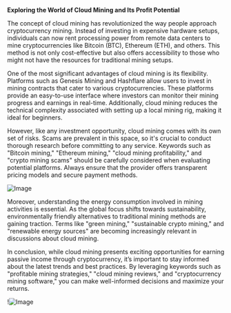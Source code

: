 **Exploring the World of Cloud Mining and Its Profit Potential**

The concept of cloud mining has revolutionized the way people approach cryptocurrency mining. Instead of investing in expensive hardware setups, individuals can now rent processing power from remote data centers to mine cryptocurrencies like Bitcoin (BTC), Ethereum (ETH), and others. This method is not only cost-effective but also offers accessibility to those who might not have the resources for traditional mining setups.

One of the most significant advantages of cloud mining is its flexibility. Platforms such as Genesis Mining and Hashflare allow users to invest in mining contracts that cater to various cryptocurrencies. These platforms provide an easy-to-use interface where investors can monitor their mining progress and earnings in real-time. Additionally, cloud mining reduces the technical complexity associated with setting up a local mining rig, making it ideal for beginners.

However, like any investment opportunity, cloud mining comes with its own set of risks. Scams are prevalent in this space, so it's crucial to conduct thorough research before committing to any service. Keywords such as "Bitcoin mining," "Ethereum mining," "cloud mining profitability," and "crypto mining scams" should be carefully considered when evaluating potential platforms. Always ensure that the provider offers transparent pricing models and secure payment methods.

![Image](https://github.com/user-attachments/assets/3be06921-4469-491d-bd37-5f14c53422b7)

Moreover, understanding the energy consumption involved in mining activities is essential. As the global focus shifts towards sustainability, environmentally friendly alternatives to traditional mining methods are gaining traction. Terms like "green mining," "sustainable crypto mining," and "renewable energy sources" are becoming increasingly relevant in discussions about cloud mining.

In conclusion, while cloud mining presents exciting opportunities for earning passive income through cryptocurrency, it’s important to stay informed about the latest trends and best practices. By leveraging keywords such as "profitable mining strategies," "cloud mining reviews," and "cryptocurrency mining software," you can make well-informed decisions and maximize your returns.

!![Image](https://github.com/user-attachments/assets/3be06921-4469-491d-bd37-5f14c53422b7)
